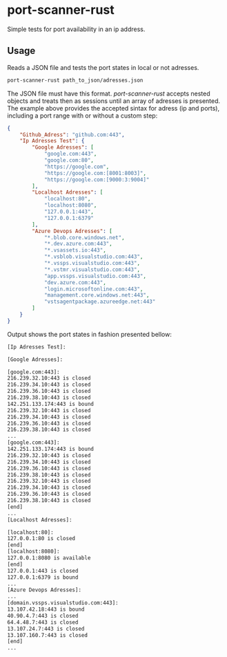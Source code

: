 # port-scanner-rust
Simple tests for port availability in an ip address.

## Usage
Reads a JSON file and tests the port states in local or not adresses.

````bash
port-scanner-rust path_to_json/adresses.json
````

The JSON file must have this format. *port-scanner-rust* accepts nested objects and treats then as sessions until an array of adresses is presented. The example above provides the accepted sintax for adress (ip and ports), including a port range with or without a custom step:

````json
{
    "Github_Adress": "github.com:443",
    "Ip Adresses Test": {
        "Google Adresses": [
            "google.com:443",
            "google.com:80",
            "https://google.com",
            "https://google.com:[8001:8003]",
            "https://google.com:[9000:3:9004]"
        ],
        "Localhost Adresses": [
            "localhost:80",
            "localhost:8080",
            "127.0.0.1:443",
            "127.0.0.1:6379"
        ],
        "Azure Devops Adresses": [
            "*.blob.core.windows.net",
            "*.dev.azure.com:443",
            "*.vsassets.io:443",
            "*.vsblob.visualstudio.com:443",
            "*.vssps.visualstudio.com:443",
            "*.vstmr.visualstudio.com:443",
            "app.vssps.visualstudio.com:443",
            "dev.azure.com:443",
            "login.microsoftonline.com:443",
            "management.core.windows.net:443",
            "vstsagentpackage.azureedge.net:443"
        ]
    }
}

````

Output shows the port states in fashion presented bellow:

````bash
[Ip Adresses Test]:

[Google Adresses]:

[google.com:443]:
216.239.32.10:443 is closed
216.239.34.10:443 is closed
216.239.36.10:443 is closed
216.239.38.10:443 is closed
142.251.133.174:443 is bound
216.239.32.10:443 is closed
216.239.34.10:443 is closed
216.239.36.10:443 is closed
216.239.38.10:443 is closed
...
[google.com:443]:
142.251.133.174:443 is bound
216.239.32.10:443 is closed
216.239.34.10:443 is closed
216.239.36.10:443 is closed
216.239.38.10:443 is closed
216.239.32.10:443 is closed
216.239.34.10:443 is closed
216.239.36.10:443 is closed
216.239.38.10:443 is closed
[end]
...
[Localhost Adresses]:

[localhost:80]:
127.0.0.1:80 is closed
[end]
[localhost:8080]:
127.0.0.1:8080 is available
[end]
127.0.0.1:443 is closed
127.0.0.1:6379 is bound
...
[Azure Devops Adresses]:
...
[domain.vssps.visualstudio.com:443]:
13.107.42.18:443 is bound
40.90.4.7:443 is closed
64.4.48.7:443 is closed
13.107.24.7:443 is closed
13.107.160.7:443 is closed
[end]
...

````
